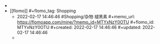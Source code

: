 -
- [[flomo]]
  #+flomo_tag: Shopping
	- 2022-02-17 14:46:46
	   #Shopping/杂物 
	  褪黑素
	  #+memo_url: https://flomoapp.com/mine/?memo_id=MTYxNzY0OTU
	  #+flomo_id: MTYxNzY0OTU
	  #+created: 2022-02-17 14:46:46
	  #+updated: 2022-02-17 14:46:46
	-